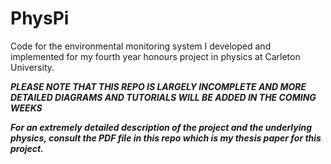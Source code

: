 # PhysPi
Code for the environmental monitoring system I developed and implemented for my fourth year honours project in physics at Carleton University.

***PLEASE NOTE THAT THIS REPO IS LARGELY INCOMPLETE AND MORE DETAILED DIAGRAMS AND TUTORIALS WILL BE ADDED IN THE COMING WEEKS***

***For an extremely detailed description of the project and the underlying physics, consult the PDF file in this repo which is my thesis paper for this project.***
